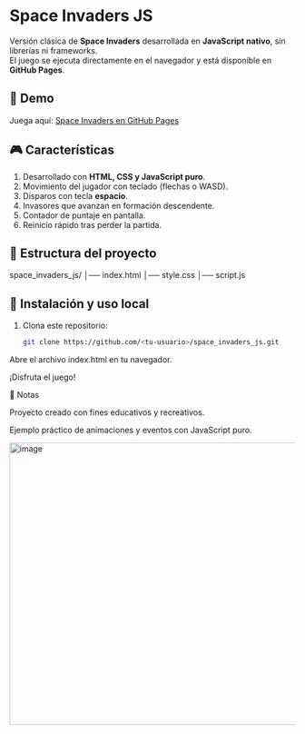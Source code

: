# Space Invaders JS  

Versión clásica de **Space Invaders** desarrollada en **JavaScript nativo**, sin librerías ni frameworks.  
El juego se ejecuta directamente en el navegador y está disponible en **GitHub Pages**.  

## 🚀 Demo  
Juega aquí: [Space Invaders en GitHub Pages]([https://<tu-usuario>.github.io/space_invaders_js/](https://k4ploc.github.io/space_invaders_js/))  

## 🎮 Características  
1. Desarrollado con **HTML, CSS y JavaScript puro**.  
2. Movimiento del jugador con teclado (flechas o WASD).  
3. Disparos con tecla **espacio**.  
4. Invasores que avanzan en formación descendente.  
5. Contador de puntaje en pantalla.  
6. Reinicio rápido tras perder la partida.  

## 📂 Estructura del proyecto  
space_invaders_js/
│── index.html
│── style.css
│── script.js


## 🔧 Instalación y uso local  
1. Clona este repositorio:  
   ```bash
   git clone https://github.com/<tu-usuario>/space_invaders_js.git
   ```
Abre el archivo index.html en tu navegador.

¡Disfruta el juego!

📝 Notas

Proyecto creado con fines educativos y recreativos.

Ejemplo práctico de animaciones y eventos con JavaScript puro.

<img width="510" height="497" alt="image" src="https://github.com/user-attachments/assets/f6e17567-3d47-453a-b663-c9833e7ab1cd" />
